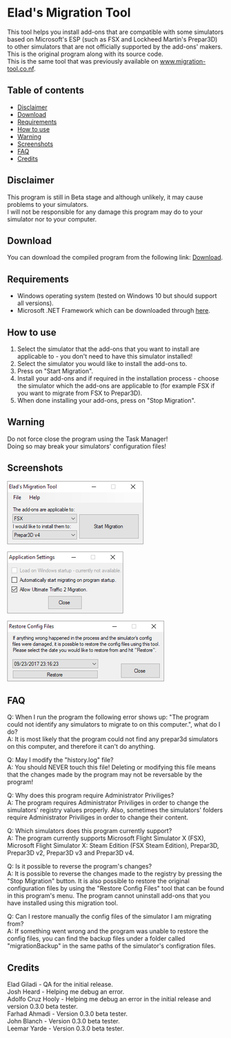 # Elad's Migration Tool
This tool helps you install add-ons that are compatible with some simulators based on Microsoft's ESP (such as FSX and Lockheed Martin's Prepar3D) to other simulators that are not officially supported by the add-ons' makers.  
This is the original program along with its source code.  
This is the same tool that was previously available on www.migration-tool.co.nf.

## Table of contents
- [Disclaimer](#disclaimer)
- [Download](#download)
- [Requirements](#requirements)
- [How to use](#how-to-use)
- [Warning](#warning)
- [Screenshots](#screenshots)
- [FAQ](#faq)
- [Credits](#credits)

## Disclaimer
This program is still in Beta stage and although unlikely, it may cause problems to your simulators.  
I will not be responsible for any damage this program may do to your simulator nor to your computer.

## Download
You can download the compiled program from the following link: [Download](https://github.com/eladcn/migration_tool/raw/master/MigrationTool.exe).

## Requirements
* Windows operating system (tested on Windows 10 but should support all versions).
* Microsoft .NET Framework which can be downloaded through [here](https://www.microsoft.com/en-us/download/details.aspx?id=17851).

## How to use
1. Select the simulator that the add-ons that you want to install are applicable to - you don't need to have this simulator installed!
2. Select the simulator you would like to install the add-ons to.
3. Press on "Start Migration".
4. Install your add-ons and if required in the installation process - choose the simulator which the add-ons are applicable to (for example FSX if you want to migrate from FSX to Prepar3D).
5. When done installing your add-ons, press on "Stop Migration".

## Warning
Do not force close the program using the Task Manager!  
Doing so may break your simulators' configuration files!

## Screenshots
![Main](/screenshots/1.png)

![Settings](/screenshots/2.png)

![Config Files Restoration Tool](/screenshots/3.png)

## FAQ
Q: When I run the program the following error shows up: "The program could not identify any simulators to migrate to on this computer.", what do I do?  
A: It is most likely that the program could not find any prepar3d simulators on this computer, and therefore it can't do anything.

Q: May I modify the "history.log" file?  
A: You should NEVER touch this file! Deleting or modifying this file means that the changes made by the program may not be reversable by the program!

Q: Why does this program require Administrator Priviliges?  
A: The program requires Administrator Priviliges in order to change the simulators' registry values properly.
   Also, sometimes the simulators' folders require Administrator Priviliges in order to change their content.

Q: Which simulators does this program currently support?  
A: The program currently supports Microsoft Flight Simulator X (FSX), Microsoft Flight Simulator X: Steam Edition (FSX Steam Edition), Prepar3D, Prepar3D v2, Prepar3D v3 and Prepar3D v4.

Q: Is it possible to reverse the program's changes?  
A: It is possible to reverse the changes made to the registry by pressing the "Stop Migration" button.
   It is also possible to restore the original configuration files by using the "Restore Config Files" tool that can be found in this program's menu.
   The program cannot uninstall add-ons that you have installed using this migration tool.

Q: Can I restore manually the config files of the simulator I am migrating from?  
A: If something went wrong and the program was unable to restore the config files, you can find the backup files under a folder called "migrationBackup"
   in the same paths of the simulator's configration files.

## Credits
Elad Giladi - QA for the initial release.  
Josh Heard - Helping me debug an error.  
Adolfo Cruz Hooly - Helping me debug an error in the initial release and version 0.3.0 beta tester.  
Farhad Ahmadi - Version 0.3.0 beta tester.  
John Blanch - Version 0.3.0 beta tester.  
Leemar Yarde - Version 0.3.0 beta tester.
